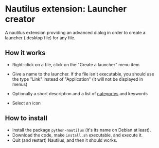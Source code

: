 # Nautilus extension: Launcher creator

A nautilus extension providing an advanced dialog in order to create a launcher (.desktop file) for any file.

## How it works

- Right-click on a file, click on the "Create a launcher" menu item

- Give a name to the launcher. If the file isn't executable, you should use the type "Link" instead of "Application" (it will not be displayed in menus)

- Optionally a short description and a list of [categories](https://standards.freedesktop.org/menu-spec/latest/apa.html) and keywords

<!--![](https://i.imgur.com/1NqbxCR.png)-->

- Select an icon

<!--![](https://i.imgur.com/wFneAti.png)-->

<!--- Enjoy-->

<!--![](https://i.imgur.com/aqvKVWM.png)-->

## How to install

- Install the package `python-nautilus` (it's its name on Debian at least).
- Download the code, make `install.sh` executable, and execute it.
- Quit (and restart) Nautilus, and then it should works.


